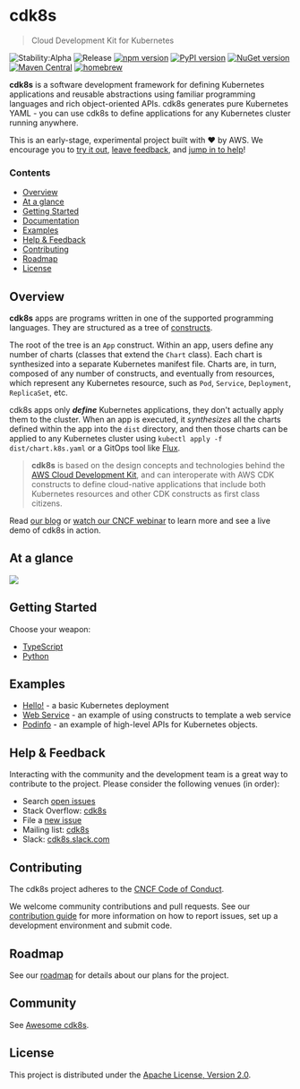# cdk8s

> Cloud Development Kit for Kubernetes

![Stability:Alpha](https://img.shields.io/badge/stability-alpha-orange)
![Release](https://github.com/awslabs/cdk8s/workflows/Release/badge.svg)
[![npm version](https://badge.fury.io/js/cdk8s.svg)](https://badge.fury.io/js/cdk8s)
[![PyPI version](https://badge.fury.io/py/cdk8s.svg)](https://badge.fury.io/py/cdk8s)
[![NuGet version](https://badge.fury.io/nu/Org.Cdk8s.svg)](https://badge.fury.io/nu/Org.Cdk8s)
[![Maven Central](https://maven-badges.herokuapp.com/maven-central/org.cdk8s/cdk8s/badge.svg?style=plastic)](https://maven-badges.herokuapp.com/maven-central/org.cdk8s/cdk8s)
[![homebrew](https://img.shields.io/homebrew/v/cdk8s?color=brightgreen)](https://formulae.brew.sh/formula/cdk8s#default)


**cdk8s** is a software development framework for defining Kubernetes
applications and reusable abstractions using familiar programming languages and
rich object-oriented APIs. cdk8s generates pure Kubernetes YAML - you can use
cdk8s to define applications for any Kubernetes cluster running anywhere.

This is an early-stage, experimental project built with ❤️ by AWS. We encourage you to [try it out](#getting-started), [leave feedback](#getting-help), and [jump in to help](#contributions)!

### Contents

- [Overview](#overview)
- [At a glance](#at-a-glance)
- [Getting Started](#getting-started)
- [Documentation](#documentation)
- [Examples](#examples)
- [Help & Feedback](#help--feedback)
- [Contributing](#contributing)
- [Roadmap](#roadmap)
- [License](#license)

## Overview

**cdk8s** apps are programs written in one of the supported programming
languages. They are structured as a tree of
[constructs](https://github.com/aws/constructs).

The root of the tree is an `App` construct. Within an app, users define any
number of charts (classes that extend the `Chart` class). Each chart is
synthesized into a separate Kubernetes manifest file. Charts are, in turn,
composed of any number of constructs, and eventually from resources, which
represent any Kubernetes resource, such as `Pod`, `Service`, `Deployment`,
`ReplicaSet`, etc.

cdk8s apps only ***define*** Kubernetes applications, they don't actually apply
them to the cluster. When an app is executed, it *synthesizes* all the charts
defined within the app into the `dist` directory, and then those charts can be
applied to any Kubernetes cluster using `kubectl apply -f dist/chart.k8s.yaml` or a GitOps tool like [Flux](https://fluxcd.io/).

> **cdk8s** is based on the design concepts and technologies behind the [AWS
Cloud Development Kit](https://aws.amazon.com/cdk), and can interoperate with
AWS CDK constructs to define cloud-native applications that include both
Kubernetes resources and other CDK constructs as first class citizens.

Read [our blog](https://aws.amazon.com/blogs/containers/introducing-cdk-for-kubernetes/) or [watch our CNCF webinar](https://www.cncf.io/webinars/end-yaml-engineering-with-cdk8s/) to learn more and see a live demo of cdk8s in action.

## At a glance

![](./website/static/images/animation.gif)

## Getting Started

Choose your weapon:

- [TypeScript](./docs/getting-started/typescript.md)
- [Python](./docs/getting-started/python.md)

## Examples

- [Hello!](./examples/hello) - a basic Kubernetes deployment
- [Web Service](./examples/web-service) - an example of using constructs to template a web service
- [Podinfo](./examples/podinfo/examples/app-example.ts) - an example of
  high-level APIs for Kubernetes objects.

## Help & Feedback

Interacting with the community and the development team is a great way to
contribute to the project. Please consider the following venues (in order):

* Search [open issues](./issues)
* Stack Overflow: [cdk8s](https://stackoverflow.com/questions/ask?tags=cdk8s)
* File a [new issue](./issues/new/choose)
* Mailing list: [cdk8s](https://groups.google.com/forum/#!forum/cdk8s)
* Slack: [cdk8s.slack.com](https://join.slack.com/t/cdk8s/shared_invite/enQtOTY0NTMzMzY4MjU3LWMyYzM2ZmQzOTAyZjAzY2E5MGNjNmJlMDgwZWQwM2M0YTAwMTE5MmE3ZGM3OWY2N2ZkYjQ3NjBkOWYwMDg0ZWU)

## Contributing

The cdk8s project adheres to the [CNCF Code of
Conduct](https://github.com/cncf/foundation/blob/master/code-of-conduct.md).

We welcome community contributions and pull requests. See our [contribution
guide](./CONTRIBUTING.md) for more information on how to report issues, set up a
development environment and submit code.

## Roadmap

See our [roadmap](https://github.com/awslabs/cdk8s/projects/1) for details about our plans for the project.

## Community

See [Awesome cdk8s](https://github.com/dungahk/awesome-cdk8s).

## License

This project is distributed under the [Apache License, Version 2.0](./LICENSE).
